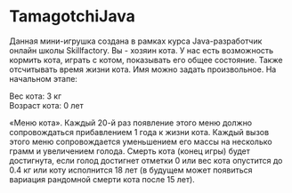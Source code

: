 # TamagotchiJava
Данная мини-игрушка создана в рамках курса Java-разработчик онлайн школы Skillfactory.
Вы - хозяин кота. У нас есть возможность кормить кота, играть с котом, показывать его общее состояние. Также отсчитывать время жизни кота.
Имя можно задать произвольное. На начальном этапе:

Вес кота: 3 кг  
Возраст кота: 0 лет

«Меню кота». Каждый 20-й раз появление этого меню должно сопровождаться прибавлением 1 года к жизни кота. Каждый вызов этого меню сопровождается уменьшением его массы на несколько грамм и увеличением голода.
Смерть кота (конец игры) будет достигнута, если голод достигнет отметки 0 или вес кота опустится до 0.4 кг или коту исполнится 18 лет (в будущем может появиться вариация рандомной смерти кота после 15 лет).
